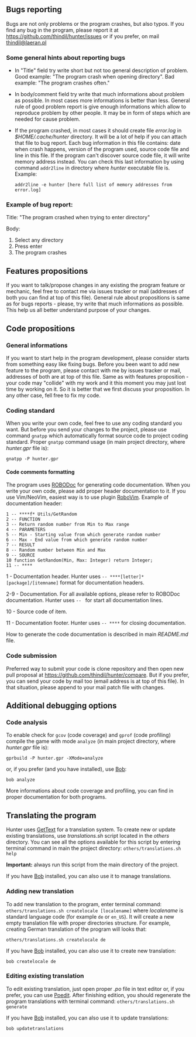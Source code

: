 ## Bugs reporting

Bugs are not only problems or the program crashes, but also typos. If you
find any bug in the program, please report it at
<https://github.com/thindil/hunter/issues> or if you prefer, on mail
<thindil@laeran.pl>

### Some general hints about reporting bugs

- In "Title" field try write short but not too general description of
  problem. Good example: "The program crash when opening directory". Bad
  example: "The program crashes often."
- In body/comment field try write that much informations about problem as
  possible. In most cases more informations is better than less. General rule
  of good problem report is give enough informations which allow to reproduce
  problem by other people. It may be in form of steps which are needed for
  cause problem.
- If the program crashed, in most cases it should create file *error.log* in
  *$HOME/.cache/hunter* directory. It will be a lot of help if you can attach
  that file to bug report. Each bug information in this file contains: date
  when crash happens, version of the program used, source code file and line
  in this file. If the program can't  discover source code file, it will write
  memory address instead. You can check this last information by using command
  `addr2line` in directory where *hunter* executable file is. Example:

  `addr2line -e hunter [here full list of memory addresses from error.log]`

### Example of bug report:

Title: "The program crashed when trying to enter directory"

Body:

1. Select any directory
2. Press enter
3. The program crashes

## Features propositions

If you want to talk/propose changes in any existing the program feature or
mechanic, feel free to contact me via issues tracker or mail (addresses of
both you can find at top of this file). General rule about propositions is
same as for bugs reports - please, try write that much informations as
possible. This help us all better understand purpose of your changes.

## Code propositions

### General informations

If you want to start help in the program development, please consider starts
from something easy like fixing bugs. Before you been want to add new feature
to the program, please contact with me by issues tracker or mail, addresses
of both are at top of this file. Same as with features proposition - your code
may "collide" with my work and it this moment you may just lost time by
working on it. So it is better that we first discuss your proposition. In any
other case, fell free to fix my code.

### Coding standard

When you write your own code, feel free to use any coding standard you want.
But before you send your changes to the project, please use command `gnatpp`
which automatically format source code to project coding standard. Proper
`gnatpp` command usage (in main project directory, where *hunter.gpr* file is):

`gnatpp -P hunter.gpr`

#### Code comments formatting

The program uses [ROBODoc](https://rfsber.home.xs4all.nl/Robo/) for generating
code documentation. When you write your own code, please add proper header
documentation to it. If you use Vim/NeoVim, easiest way is to use plugin
[RoboVim](https://github.com/thindil/robovim). Example of documentation
header:

    1 -- ****f* Utils/GetRandom
    2 -- FUNCTION
    3 -- Return random number from Min to Max range
    4 -- PARAMETERS
    5 -- Min - Starting value from which generate random number
    6 -- Max - End value from which generate random number
    7 -- RESULT
    8 -- Random number between Min and Max
    9 -- SOURCE
    10 function GetRandom(Min, Max: Integer) return Integer;
    11 -- ****

1 - Documentation header. Hunter uses `-- ****[letter]* [package]/[itemname]`
format for documentation headers.

2-9 - Documentation. For all available options, please refer to ROBODoc
documentation. Hunter uses `-- ` for start all documentation lines.

10 - Source code of item.

11 - Documentation footer. Hunter uses `-- ****` for closing documentation.

How to generate the code documentation is described in main *README.md* file.

### Code submission

Preferred way to submit your code is clone repository and then open new pull
proposal at <https://github.com/thindil/hunter/compare>. But if you prefer,
you can send your code by mail too (email address is at top of this file). In
that situation, please append to your mail patch file with changes.

## Additional debugging options

### Code analysis

To enable check for `gcov` (code coverage) and `gprof` (code profiling) compile
the game with mode `analyze` (in main project directory, where *hunter.gpr*
file is):

`gprbuild -P hunter.gpr -XMode=analyze`

or, if you prefer (and you have installed), use [Bob](https://github.com/thindil/bob):

`bob analyze`

More informations about code coverage and profiling, you can find in proper
documentation for both programs.

## Translating the program

Hunter uses [GetText](https://www.gnu.org/software/gettext/) for a translation
system. To create new or update existing translations, use *translations.sh*
script located in the *others* directory. You can see all the
options available for this script by entering terminal command in main the
project directory:
`others/translations.sh help`

**Important:** always run this script from the main directory of the project.

If you have [Bob](https://github.com/thindil/bob) installed, you can also
use it to manage translations.

### Adding new translation

To add new translation to the program, enter terminal command:
`others/translations.sh createlocale [localename]` where *localename* is
standard language code (for example `de` or `en_US`). It will create a new
empty translation file with proper directories structure. For example,
creating German translation of the program will looks that:

`others/translations.sh createlocale de`

If you have [Bob](https://github.com/thindil/bob) installed, you can also
use it to create new translation:

`bob createlocale de`

### Editing existing translation

To edit existing translation, just open proper *.po* file in text editor or,
if you prefer, you can use [Poedit](https://poedit.net/). After finishing
edition, you should regenerate the program translations with terminal command:
`others/translations.sh generate`

If you have [Bob](https://github.com/thindil/bob) installed, you can also use
it to update translations:

`bob updatetranslations`
